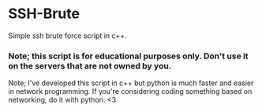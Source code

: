 # SSH-Brute
Simple ssh brute force script in c++. 


### Note; this script is for educational purposes only. Don't use it on the servers that are not owned by you.


Note; I've developed this script in c++ but python is much faster and easier in network programming. If you're considering coding something based on networking,
do it with python. <3
